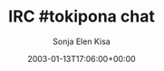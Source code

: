 ---
title: 'IRC #tokipona chat'
posts: 1
hash: 't89'
author: 'Sonja Elen Kisa'
date: 2003-01-13T17:06:00+00:00
sources:
  - http://forums.tokipona.org/viewtopic.php%3Ft=89.html
---